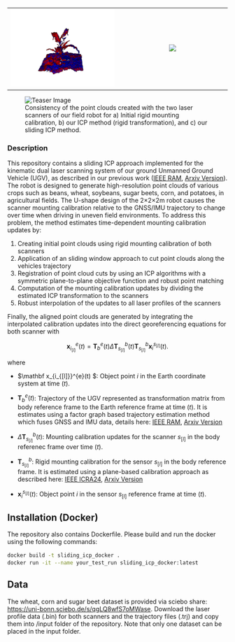<table style="width:100%">
<tr>
  <td style="width:50%; text-align:center;">
    <img src="./images/corn_id.gif" style="width:100%; height:auto;">
  </td>
  <td style="width:50%; text-align:center;">
    <img src="./images/corn_h.gif" style="width:100%; height:auto;">
  </td>
</tr>
</table>

<figure>
  <img src="./images/teaser.png" alt="Teaser Image">
  <figcaption>Consistency of the point clouds created with the two laser scanners of our field robot for a) Initial rigid mounting calibration, b) our ICP method (rigid transformation), and c) our sliding ICP method.</figcaption>
</figure>

### Description

This repository contains a sliding ICP approach implemented for the kinematic dual laser scanning system of our ground Unmanned Ground Vehicle (UGV), as described in our previous work ([IEEE RAM](https://ieeexplore.ieee.org/abstract/document/10302421), [Arxiv Version](https://arxiv.org/pdf/2310.11516)). The robot is designed to generate high-resolution point clouds of various crops such as beans, wheat, soybeans, sugar beets, corn, and potatoes, in agricultural fields. The U-shape design of the 2×2×2m robot causes the scanner mounting calibration relative to the GNSS/IMU trajectory to change over time when driving in uneven field environments. To address this problem, the method estimates time-dependent mounting calibration updates by:

1. Creating initial point clouds using rigid mounting calibration of both scanners
2. Application of an sliding window approach to cut point clouds along the vehicles trajectory
3. Registration of point cloud cuts by using an ICP algorithms with a symmetric plane-to-plane objective function and robust point matching
4. Computation of the mounting calibration updates by dividing the estimated ICP transformation to the scanners
5. Robust interpolation of the updates to all laser profiles of the scanners

Finally, the aligned point clouds are generated by integrating the interpolated calibration updates into the direct georeferencing equations for both scanner with

$$
\mathbf x_{i_{[l]}}^{e}(t) = \mathbf T_{b}^{e}(t) \Delta \mathbf T_{s_{[l]}}^b(t) \mathbf T_{s_{[l]}}^b \mathbf x_{i}^{s_{[l]}}(t).
$$

where

- $\mathbf x_{i_{[l]}}^{e}(t) $: Object point $i$ in the Earth coordinate system at time $(t)$.

- $\mathbf{T}_{b}^{e}(t)$: Trajectory of the UGV represented as transformation matrix from body reference frame to the Earth reference frame at time $(t)$. It is estimates using a factor graph based trajectory estimation method which fuses GNSS and IMU data, details here: [IEEE RAM](https://ieeexplore.ieee.org/abstract/document/10302421), [Arxiv Version](https://arxiv.org/pdf/2310.11516)

- $\Delta \mathbf T_{s_{[l]}}^b(t)$: Mounting calibration updates for the scanner $s_{[l]}$ in the body referenec frame over time $(t)$.

- $\mathbf T_{s_{[l]}}^b$: Rigid mounting calibration for the sensor $s_{[l]}$ in the body reference frame. It is estimated using a plane-based calibration approach as described here: [IEEE ICRA24](https://ieeexplore.ieee.org/document/10610208), [Arxiv Version](https://arxiv.org/pdf/2403.17788)


- $\mathbf x_{i}^{s_{[l]}}(t)$: Object point $i$ in the sensor $s_{[l]}$ reference frame at time $(t)$.

## Installation (Docker)

The repository also contains Dockerfile. Please build and run the docker using the following commands:
  ```bash
  docker build -t sliding_icp_docker .
  docker run -it --name your_test_run sliding_icp_docker:latest 
  ```
## Data

The wheat, corn and sugar beet dataset is provided via sciebo share: https://uni-bonn.sciebo.de/s/qgLQ8wfS7oMWase. Download the laser profile data (.bin) for both scanners and the trajectory files (.trj) and copy them into /input folder of the repository. Note that only one dataset can be placed in the input folder. 


